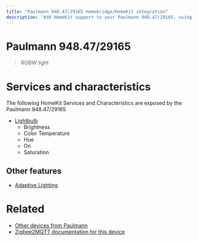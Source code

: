 ```yaml
---
title: "Paulmann 948.47/29165 Homebridge/HomeKit integration"
description: "Add HomeKit support to your Paulmann 948.47/29165, using Homebridge, Zigbee2MQTT and homebridge-z2m."
---
```

<!---
This file has been GENERATED using src/docgen/docgen.ts
DO NOT EDIT THIS FILE MANUALLY!
-->
# Paulmann 948.47/29165
> RGBW light


# Services and characteristics
The following HomeKit Services and Characteristics are exposed by
the Paulmann 948.47/29165

* [Lightbulb](../../light.md)
  * Brightness
  * Color Temperature
  * Hue
  * On
  * Saturation

## Other features
* [Adaptive Lighting](../../light.md)

# Related
* [Other devices from Paulmann](../index.md#paulmann)
* [Zigbee2MQTT documentation for this device](https://www.zigbee2mqtt.io/devices/948.47_29165.html)
